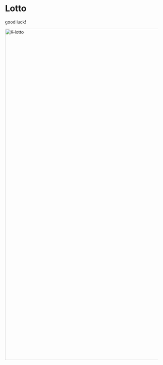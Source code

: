 # Lotto

good luck! 

<img width="1089" alt="K-lotto" src="https://user-images.githubusercontent.com/73778056/185776393-1bbf89be-2fca-4361-a1c0-85b0d0dac17c.png">
